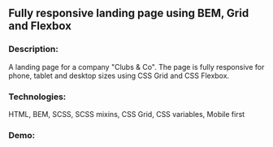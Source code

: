 ## Fully responsive landing page using BEM, Grid and Flexbox

### Description:
A landing page for a company "Clubs & Co". The page is fully responsive for phone, tablet and desktop sizes using CSS Grid and CSS Flexbox.

### Technologies:
HTML, BEM, SCSS, SCSS mixins, CSS Grid, CSS variables, Mobile first

### Demo:
